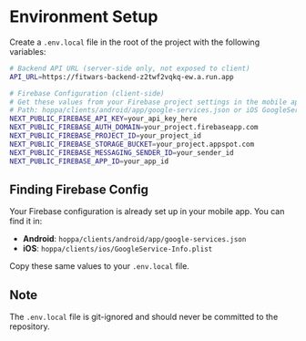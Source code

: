 # Environment Setup

Create a `.env.local` file in the root of the project with the following variables:

```bash
# Backend API URL (server-side only, not exposed to client)
API_URL=https://fitwars-backend-z2twf2vqkq-ew.a.run.app

# Firebase Configuration (client-side)
# Get these values from your Firebase project settings in the mobile app
# Path: hoppa/clients/android/app/google-services.json or iOS GoogleService-Info.plist
NEXT_PUBLIC_FIREBASE_API_KEY=your_api_key_here
NEXT_PUBLIC_FIREBASE_AUTH_DOMAIN=your_project.firebaseapp.com
NEXT_PUBLIC_FIREBASE_PROJECT_ID=your_project_id
NEXT_PUBLIC_FIREBASE_STORAGE_BUCKET=your_project.appspot.com
NEXT_PUBLIC_FIREBASE_MESSAGING_SENDER_ID=your_sender_id
NEXT_PUBLIC_FIREBASE_APP_ID=your_app_id
```

## Finding Firebase Config

Your Firebase configuration is already set up in your mobile app. You can find it in:

- **Android**: `hoppa/clients/android/app/google-services.json`
- **iOS**: `hoppa/clients/ios/GoogleService-Info.plist`

Copy these same values to your `.env.local` file.

## Note

The `.env.local` file is git-ignored and should never be committed to the repository.
